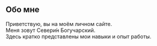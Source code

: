 Обо мне
-
Приветствую, вы на моём личном сайте.</br>
Меня зовут Севери́н Богучарский.</br>
Здесь кратко представлены мои навыки и опыт работы.